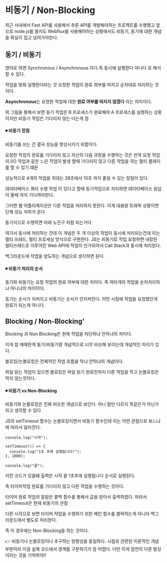 
# **비동기 / Non-Blocking** 

최근 사내에서 Fast API를 사용해서 추론 API를 개발해야하는 프로젝트를 수행했고 앞으로 node.js를 쓸지도 Webflux를 사용해야하는 상황에서도 비동기, 동기에 대한 개념을 확실히 집고 넘어가야한다.

## **동기 / 비동기**

영어로 하면 Synchronous / Asynchronous 이다.즉 동시에 실행한다 아니다 로 해석할 수 있다.

작업을 맞춰 실행한다라는 것 요청한 작업이 완료 여부를 따지고 순차대로 처리하는 것이다.

**Asynchronous**는 요청한 작업에 대한 **완료 여부를 따지지 않겠다** 라는 의미이다.

위 그림을 통해서 보면 동기 작업은 B 프로세스가 완료해야 A 프로세스를 실행하는 상황이지만 비동기 작업은 기다리지 않는 다는게 점

#### **◾** **비동기 장점**

비동기를 쓰는 건 결국 성능을 향상시키기 위함이다.

요청한 작업의 완료를 기다리지 않고 자신의 다음 과정을 수행하는 것은 만약 요청 작업이 I/O 작업과 같은 느린 작업이 발생 할때 기다리지 않고 다른 작업을 하는 멀티 플레이를 할 수 있기 떄문

성능적으로 4개의 작업을 최대는 28초에서 10초 까지 줄일 수 있는 장점이 있다.

데이터베이스 쿼리 수행 작업 이 있다고 할때 동기작업으로 처리하면 데이터베이스 응답이 올때 까지 기다려야한다.

그러면 웹 어플리케이션은 다른 작업을 처리하지 못한다. 이게 대용량 트래픽 상황이면 단체 성능 저하가 온다

동기식으로 수행하면 아래 노진구 처럼 되는거다

여기서 동시에 처리하는 건데 이 개념은 두 개 이상의 작업이 동시에 처리되는건데 이는 멀티 쓰레드, 멀티 프로세싱 방식으로 구현한다. JS는 비동기로 작업 요청하면 내장된 멀티쓰레드로 이루어진 Web API에 작업이 인가되어서 Call Stack과 동시에 처리된다.

백그라운드에 작업을 양도하는 개념으로 생각하면 된다.

#### **◾** **비동기 처리의 순서**

동기와 비동기는 요청 작업의 완료 여부에 대한 차이다. 즉 여러개의 작업을 순차처리하냐 아니냐의 차이이다.

동기는 순서가 지켜지고 비동기는 순서가 안지켜진다. 어떤 시점에 작업을 요청했던게 완료가 되는게 아니다.

## **Blocking / Non-Blocking'**

Blocking 과 Non Blocking은 현재 작업을 차단하냐 안하냐의 차이다.

이게 참 애매한게 동기/비동기랑 개념적으로 너무 비슷해 보이는데 개념적인 차이가 있다.

블로킹/논블로킹은 전체적인 작업 흐름을 막냐 안막냐의 개념이다.

파일 읽는 작업이 있으면 블로킹은 파일 읽기 완료전까지 다른 작업을 막고 논블로킹은 막지 않는것이다.

#### **◾ 비동기 vs Non-Blocking**

비동기와 논블로킹은 진짜 비슷한 개념으로 보인다. 아니 말만 다르지 똑같은거 아닌가 라고 생각할 수 있다

JS의 setTimeout 함수는 논블로킹이면서 비동기 함수인데 이는 어떤 관점으로 보느냐에 따라서 달라진다.

```
console.log("시작");

setTimeout(() => {
  console.log("1초 후에 실행됩니다!");
}, 1000);

console.log("끝");
```

이런 코드가 있을떄 출력은 시작 끝 1초후에 실행됩니다 순서로 실행된다.

즉 타이머작업 완료를 기다리지 않고 다른 작업을 수행하는 것이다.

타이머 완료 작업의 알람은 콜백 함수를 통해서 값을 받아서 출력하였다. 따라서 setTimeout은 현재 비동기의 관점

다른 시각으로 보면 타이머 작업을 수행하기 위한 메인 함수를 블락하는게 아니라 백그라운드에서 별도로 처리한다.

즉 이 경우에는 Non-Blocking을 하는 것이다.

👉 비동기나 논블로킹이나 추구하는 방향성을 동일하다. 시점과 관련된 이론적인 개념부분이라 이걸 실제 코드에서 경계를 구분하기가 참 어렵다. 다만 이게 엄연히 다른 발상이라는 것을 기억하자!!
